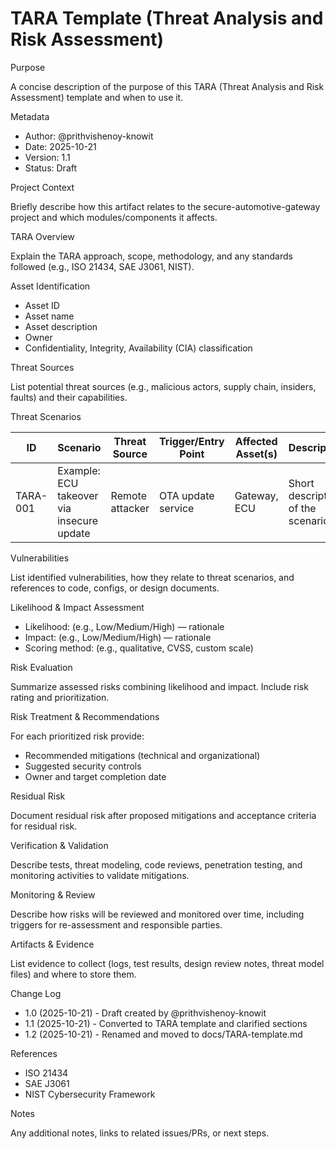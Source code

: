 # TARA Template (Threat Analysis and Risk Assessment)

Purpose

A concise description of the purpose of this TARA (Threat Analysis and Risk Assessment) template and when to use it.

Metadata

- Author: @prithvishenoy-knowit
- Date: 2025-10-21
- Version: 1.1
- Status: Draft

Project Context

Briefly describe how this artifact relates to the secure-automotive-gateway project and which modules/components it affects.

TARA Overview

Explain the TARA approach, scope, methodology, and any standards followed (e.g., ISO 21434, SAE J3061, NIST).

Asset Identification

- Asset ID
- Asset name
- Asset description
- Owner
- Confidentiality, Integrity, Availability (CIA) classification

Threat Sources

List potential threat sources (e.g., malicious actors, supply chain, insiders, faults) and their capabilities.

Threat Scenarios

| ID | Scenario | Threat Source | Trigger/Entry Point | Affected Asset(s) | Description |
|----|----------|---------------|---------------------|-------------------|-------------|
| TARA-001 | Example: ECU takeover via insecure update | Remote attacker | OTA update service | Gateway, ECU | Short description of the scenario |

Vulnerabilities

List identified vulnerabilities, how they relate to threat scenarios, and references to code, configs, or design documents.

Likelihood & Impact Assessment

- Likelihood: (e.g., Low/Medium/High) — rationale
- Impact: (e.g., Low/Medium/High) — rationale
- Scoring method: (e.g., qualitative, CVSS, custom scale)

Risk Evaluation

Summarize assessed risks combining likelihood and impact. Include risk rating and prioritization.

Risk Treatment & Recommendations

For each prioritized risk provide:
- Recommended mitigations (technical and organizational)
- Suggested security controls
- Owner and target completion date

Residual Risk

Document residual risk after proposed mitigations and acceptance criteria for residual risk.

Verification & Validation

Describe tests, threat modeling, code reviews, penetration testing, and monitoring activities to validate mitigations.

Monitoring & Review

Describe how risks will be reviewed and monitored over time, including triggers for re-assessment and responsible parties.

Artifacts & Evidence

List evidence to collect (logs, test results, design review notes, threat model files) and where to store them.

Change Log

- 1.0 (2025-10-21) - Draft created by @prithvishenoy-knowit
- 1.1 (2025-10-21) - Converted to TARA template and clarified sections
- 1.2 (2025-10-21) - Renamed and moved to docs/TARA-template.md

References

- ISO 21434
- SAE J3061
- NIST Cybersecurity Framework

Notes

Any additional notes, links to related issues/PRs, or next steps.